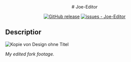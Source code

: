 <div align="center">
# Joe-Editor

[![GitHub release](https://img.shields.io/github/release/jdoherty78/PYTHON-Editor?include_prereleases=&sort=semver&color=blue)](https://github.com/jdoherty78/PYTHON-Editor/releases/)
[![issues - Joe-Editor](https://img.shields.io/github/issues/jdoherty78/PYTHON-Editor)](https://github.com/jdoherty78/PYTHON-Editor/issues)

</div>

## Descriptior

![Kopie von Design ohne Titel](https://github.com/wfxey/Joe-Editor/assets/158351052/304771e9-82e8-43df-9c39-da4b7c31c9a6)

*My edited fork footage.*
